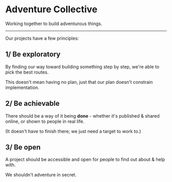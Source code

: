 # Adventure Collective

Working together to build adventurous things.

---

Our projects have a few principles:

## 1/ Be exploratory

By finding our way toward building something step by step, we're able to pick the best routes.

This doesn't mean having no plan, just that our plan doesn't constrain implementation.

## 2/ Be achievable

There should be a way of it being **done** - whether it's published & shared online, or shown to people in real life.

(It doesn't have to finish there; we just need a target to work to.)

## 3/ Be open

A project should be accessible and open for people to find out about & help with.

We shouldn't adventure in secret.
